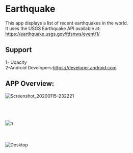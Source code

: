 # Earthquake
This app displays a list of recent earthquakes in the world.<br>
It uses the USGS Earthquake API available at: https://earthquake.usgs.gov/fdsnws/event/1/

## Support
1- Udacity<br>
2-Android Developers:https://developer.android.com

## APP Overview:

![Screenshot_20200115-232221](https://user-images.githubusercontent.com/42642799/72458540-ca0fd200-37ee-11ea-8c05-dda1c0be8e9b.jpg)
<br>
<br>
<br>
<br>
<br>
![n](https://user-images.githubusercontent.com/42642799/72459896-caf63300-37f1-11ea-8f88-ba7ef488f1b6.jpg)
<br><br>
<br>
<br>
![Desktop](https://user-images.githubusercontent.com/42642799/72460556-0b09e580-37f3-11ea-9623-a48f010c4d4a.jpg)

